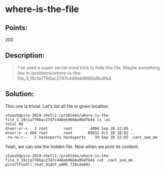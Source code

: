 # where-is-the-file

## Points:
200

## Description:
> I've used a super secret mind trick to hide this file. Maybe something lies in /problems/where-is-the-file_3_19c1a7766ac2747c446eb9666a9b4fb4.

## Solution:
This one is trivial. Let's list all file in given location

````console
staash@pico-2019-shell1:/problems/where-is-the-file_3_19c1a7766ac2747c446eb9666a9b4fb4$ ls -al
total 80
drwxr-xr-x   2 root       root        4096 Sep 28 22:05 .
drwxr-x--x 684 root       root       69632 Oct 10 18:02 ..
-rw-rw-r--   1 hacksports hacksports    39 Sep 28 22:05 .cant_see_me
````

Yeah, we can see the hidden file. Now when we print its content:
````console
staash@pico-2019-shell1:/problems/where-is-the-file_3_19c1a7766ac2747c446eb9666a9b4fb4$ cat .cant_see_me 
picoCTF{w3ll_that_d1dnt_w0RK_f28cde66}
````
